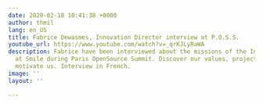 ```yaml
---
date: 2020-02-18 10:41:38 +0000
author: thmil
lang: en_US
title: Fabrice Dewasmes, Innovation Director interview at P.O.S.S.
youtube_url: https://www.youtube.com/watch?v=_qrKJLyRaWA
description: Fabrice have been interviewed about the missions of the Innovation Department
  at Smile during Paris OpenSource Summit. Discover our values, projects and what's
  motivate us. Interview in French.
image: ''
layout: ''

---
```

